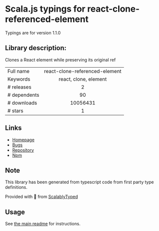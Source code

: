 
# Scala.js typings for react-clone-referenced-element

Typings are for version 1.1.0

## Library description:
Clones a React element while preserving its original ref

|                    |                 |
| ------------------ | :-------------: |
| Full name          | react-clone-referenced-element |
| Keywords           | react, clone, element |
| # releases         | 2 |
| # dependents       | 90 |
| # downloads        | 10056431 |
| # stars            | 1 |

## Links
- [Homepage](https://github.com/ide/react-clone-referenced-element#readme)
- [Bugs](https://github.com/ide/react-clone-referenced-element/issues)
- [Repository](https://github.com/ide/react-clone-referenced-element)
- [Npm](https://www.npmjs.com/package/react-clone-referenced-element)
    


## Note
This library has been generated from typescript code from first party type definitions.

Provided with :purple_heart: from [ScalablyTyped](https://github.com/oyvindberg/ScalablyTyped)

## Usage
See [the main readme](../../readme.md) for instructions.


